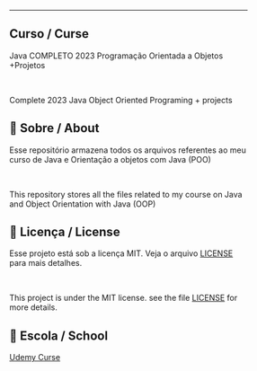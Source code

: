 
<figure>

  

---

## Curso / Curse

Java COMPLETO 2023 Programação Orientada a Objetos +Projetos

<br>

Complete 2023 Java Object Oriented Programing + projects


## 🚀 Sobre / About

Esse repositório armazena todos os arquivos referentes ao meu curso de Java e Orientação a objetos com Java (POO)
  
<br>
  
This repository stores all the files related to my course on Java and Object Orientation with Java (OOP)

## 📝 Licença / License

Esse projeto está sob a licença MIT. Veja o arquivo [LICENSE](.github/LICENSE.md) para mais detalhes.

<br>

This project is under the MIT license. see the file [LICENSE](.github/LICENSE.md) for more details.

## 🏫 Escola / School 

[Udemy Curse](https://www.udemy.com/course/java-curso-completo/)
